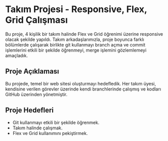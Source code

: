 # Takım Projesi - Responsive, Flex, Grid Çalışması

Bu proje, 4 kişilik bir takım halinde Flex ve Grid öğrenimi üzerine responsive olacak şekilde yapıldı. Takım arkadaşlarımızla, proje boyunca farklı bölümlerde çalışarak birlikte git kullanmayı branch açma ve commit işlemlerini etkili bir şekilde öğrenmeyi, merge işlemini gözlemlemeyi amaçladık.

## Proje Açıklaması

Bu projede, temel bir web sitesi oluşturmayı hedefledik. Her takım üyesi, kendisine verilen görevler üzerinde kendi branchlerinde çalışmış ve kodları GitHub üzerinden yönetmiştir.

## Proje Hedefleri

- Git kullanmayı etkili bir şekilde öğrenmek.
- Takım halinde çalışmak.
- Flex ve Grid kullanımını pekiştirmek.
